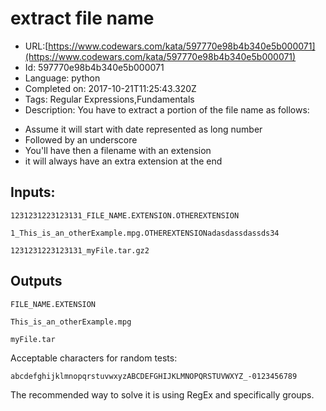 # extract file name

 - URL:[https://www.codewars.com/kata/597770e98b4b340e5b000071](https://www.codewars.com/kata/597770e98b4b340e5b000071)
 - Id: 597770e98b4b340e5b000071
 - Language: python
 - Completed on: 2017-10-21T11:25:43.320Z
 - Tags: Regular Expressions,Fundamentals
 - Description:
You have to extract a portion of the file name as follows:

* Assume it will start with date represented as long number
* Followed by an underscore
* You'll have then a filename with an extension
* it will always have an extra extension at the end

Inputs:
---
```
1231231223123131_FILE_NAME.EXTENSION.OTHEREXTENSION

1_This_is_an_otherExample.mpg.OTHEREXTENSIONadasdassdassds34

1231231223123131_myFile.tar.gz2
```

Outputs
---

```
FILE_NAME.EXTENSION

This_is_an_otherExample.mpg

myFile.tar
```

Acceptable characters for random tests:

`abcdefghijklmnopqrstuvwxyzABCDEFGHIJKLMNOPQRSTUVWXYZ_-0123456789`

The recommended way to solve it is using RegEx and specifically groups.
